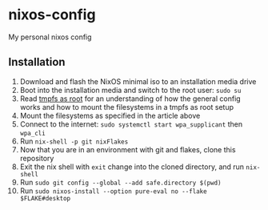 # nixos-config
My personal nixos config

## Installation

1. Download and flash the NixOS minimal iso to an installation media drive
2. Boot into the installation media and switch to the root user: `sudo su`
3. Read [tmpfs as root](https://elis.nu/blog/2020/05/nixos-tmpfs-as-root/#step-1-partitioning) for an understanding of how the general config works and how to mount the filesystems in a tmpfs as root setup
4. Mount the filesystems as specified in the article above
5. Connect to the internet: `sudo systemctl start wpa_supplicant` then `wpa_cli`
6. Run `nix-shell -p git nixFlakes`
7. Now that you are in an environment with git and flakes, clone this repository
8. Exit the nix shell with `exit` change into the cloned directory, and run `nix-shell`
9. Run `sudo git config --global --add safe.directory $(pwd)`
10. Run `sudo nixos-install --option pure-eval no --flake $FLAKE#desktop`
